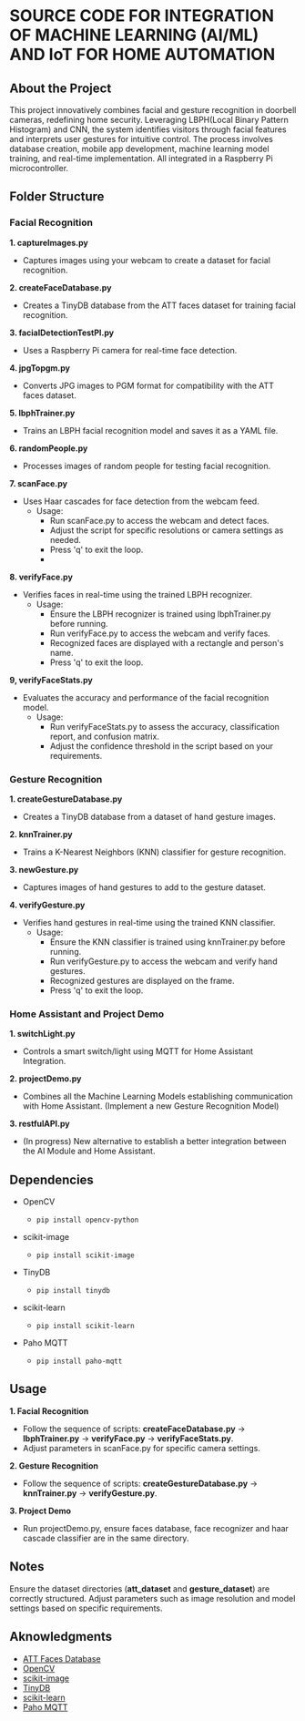 # **SOURCE CODE FOR INTEGRATION OF MACHINE LEARNING (AI/ML) AND IoT FOR HOME AUTOMATION**
## About the Project
This project innovatively combines facial and gesture recognition in doorbell cameras, redefining home security. Leveraging LBPH(Local Binary Pattern Histogram) and CNN, the system identifies visitors through facial features and interprets user gestures for intuitive control. The process involves database creation, mobile app development, machine learning model training, and real-time implementation. All integrated  in a Raspberry Pi microcontroller.

## Folder Structure
### Facial Recognition
__1. captureImages.py__

  - Captures images using your webcam to create a dataset for facial recognition.

__2. createFaceDatabase.py__

  - Creates a TinyDB database from the ATT faces dataset for training facial recognition.

__3. facialDetectionTestPI.py__

  - Uses a Raspberry Pi camera for real-time face detection.

__4. jpgTopgm.py__

  - Converts JPG images to PGM format for compatibility with the ATT faces dataset.

__5. lbphTrainer.py__

  - Trains an LBPH facial recognition model and saves it as a YAML file.

__6. randomPeople.py__

  - Processes images of random people for testing facial recognition.

__7. scanFace.py__
   
 - Uses Haar cascades for face detection from the webcam feed.
    - Usage:
        - Run scanFace.py to access the webcam and detect faces.
        - Adjust the script for specific resolutions or camera settings as needed.
        - Press 'q' to exit the loop.
        - 
__8. verifyFace.py__

  - Verifies faces in real-time using the trained LBPH recognizer.
    - Usage:
        - Ensure the LBPH recognizer is trained using lbphTrainer.py before running.
        - Run verifyFace.py to access the webcam and verify faces.
        - Recognized faces are displayed with a rectangle and person's name.
        - Press 'q' to exit the loop.

__9, verifyFaceStats.py__

  - Evaluates the accuracy and performance of the facial recognition model.
    - Usage:
      - Run verifyFaceStats.py to assess the accuracy, classification report, and confusion matrix.
      - Adjust the confidence threshold in the script based on your requirements.

### Gesture Recognition
__1. createGestureDatabase.py__

  - Creates a TinyDB database from a dataset of hand gesture images.

__2. knnTrainer.py__

  - Trains a K-Nearest Neighbors (KNN) classifier for gesture recognition.

__3. newGesture.py__

  - Captures images of hand gestures to add to the gesture dataset.

__4. verifyGesture.py__

  - Verifies hand gestures in real-time using the trained KNN classifier.
    - Usage:
        - Ensure the KNN classifier is trained using knnTrainer.py before running.
        - Run verifyGesture.py to access the webcam and verify hand gestures.
        - Recognized gestures are displayed on the frame.
        - Press 'q' to exit the loop.
          
### Home Assistant and Project Demo
__1. switchLight.py__

  - Controls a smart switch/light using MQTT for Home Assistant Integration.

__2. projectDemo.py__

  - Combines all the Machine Learning Models establishing communication with Home Assistant. (Implement a new Gesture Recognition Model)

__3. restfulAPI.py__

  - (In progress) New alternative to establish a better integration between the AI Module and Home Assistant.

## Dependencies
  - OpenCV
    -     pip install opencv-python
  - scikit-image
    -     pip install scikit-image
  - TinyDB
    -     pip install tinydb
  - scikit-learn
    -     pip install scikit-learn
  - Paho MQTT
    -     pip install paho-mqtt

## Usage
__1. Facial Recognition__

  - Follow the sequence of scripts: __createFaceDatabase.py__ -> __lbphTrainer.py__ -> __verifyFace.py__ -> __verifyFaceStats.py__.
  - Adjust parameters in scanFace.py for specific camera settings.

__2. Gesture Recognition__

  - Follow the sequence of scripts: __createGestureDatabase.py__ -> __knnTrainer.py__ -> __verifyGesture.py__.

__3. Project Demo__

  - Run projectDemo.py, ensure faces database, face recognizer and haar cascade classifier are in the same directory.
  
## Notes
Ensure the dataset directories (__att_dataset__ and __gesture_dataset__) are correctly structured.
Adjust parameters such as image resolution and model settings based on specific requirements.

## Aknowledgments
  - [ATT Faces Database](https://www.kasrl.org/jplab/)
  - [OpenCV](https://opencv.org/)
  - [scikit-image](https://scikit-image.org/)
  - [TinyDB](https://tinydb.readthedocs.io/en/latest/)
  - [scikit-learn](https://scikit-learn.org/stable/)
  - [Paho MQTT](https://pypi.org/project/paho-mqtt/)
